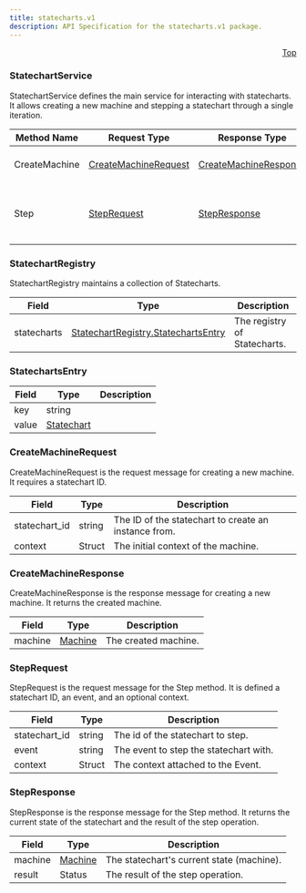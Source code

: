 ```yaml
---
title: statecharts.v1
description: API Specification for the statecharts.v1 package.
---
```


<a name="statechart_service-proto"></a><p align="right"><a href="#top">Top</a></p>

<!-- begin services -->


<a name="statecharts-v1-StatechartService"></a>

### StatechartService

StatechartService defines the main service for interacting with statecharts.
It allows creating a new machine and stepping a statechart through a single iteration.



| Method Name | Request Type | Response Type | Description |
| ----------- | ------------ | ------------- | ------------|
| CreateMachine | [CreateMachineRequest](#statecharts-v1-CreateMachineRequest) | [CreateMachineResponse](#statecharts-v1-CreateMachineResponse) | Create a new machine.   |
| Step | [StepRequest](#statecharts-v1-StepRequest) | [StepResponse](#statecharts-v1-StepResponse) | Step a statechart through a single iteration.   |



<!-- begin services -->



<a name="statecharts-v1-StatechartRegistry"></a>

### StatechartRegistry

StatechartRegistry maintains a collection of Statecharts.




| Field | Type | Description |
| ----- | ---- | ----------- |
| statecharts |[StatechartRegistry.StatechartsEntry](#statecharts-v1-StatechartRegistry-StatechartsEntry)| The registry of Statecharts.   |






<a name="statecharts-v1-StatechartRegistry-StatechartsEntry"></a>

### StatechartsEntry





| Field | Type | Description |
| ----- | ---- | ----------- |
| key |string|   |
| value |[Statechart](./statecharts.md#statecharts-v1-Statechart)|   |




 <!-- end nested messages -->

 <!-- end nested enums -->


 <!-- end nested messages -->

 <!-- end nested enums -->




<a name="statecharts-v1-CreateMachineRequest"></a>

### CreateMachineRequest

CreateMachineRequest is the request message for creating a new machine.
It requires a statechart ID.




| Field | Type | Description |
| ----- | ---- | ----------- |
| statechart_id |string| The ID of the statechart to create an instance from.   |
| context |Struct| The initial context of the machine.   |




 <!-- end nested messages -->

 <!-- end nested enums -->




<a name="statecharts-v1-CreateMachineResponse"></a>

### CreateMachineResponse

CreateMachineResponse is the response message for creating a new machine.
It returns the created machine.




| Field | Type | Description |
| ----- | ---- | ----------- |
| machine |[Machine](./statecharts.md#statecharts-v1-Machine)| The created machine.   |




 <!-- end nested messages -->

 <!-- end nested enums -->




<a name="statecharts-v1-StepRequest"></a>

### StepRequest

StepRequest is the request message for the Step method.
It is defined a statechart ID, an event, and an optional context.




| Field | Type | Description |
| ----- | ---- | ----------- |
| statechart_id |string| The id of the statechart to step.   |
| event |string| The event to step the statechart with.   |
| context |Struct| The context attached to the Event.   |




 <!-- end nested messages -->

 <!-- end nested enums -->




<a name="statecharts-v1-StepResponse"></a>

### StepResponse

StepResponse is the response message for the Step method.
It returns the current state of the statechart and the result of the step operation.




| Field | Type | Description |
| ----- | ---- | ----------- |
| machine |[Machine](./statecharts.md#statecharts-v1-Machine)| The statechart's current state (machine).   |
| result |Status| The result of the step operation.   |




 <!-- end nested messages -->

 <!-- end nested enums -->


 <!-- end messages -->

<!-- begin file-level enums -->
 <!-- end file-level enums -->

<!-- begin file-level extensions -->
 <!-- end file-level extensions -->

